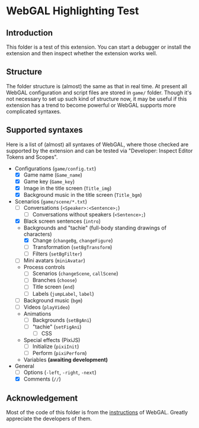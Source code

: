 # WebGAL Highlighting Test

## Introduction

This folder is a test of this extension. You can start a debugger or install the extension and then inspect whether the extension works well.

## Structure

The folder structure is (almost) the same as that in real time. At present all WebGAL configuration and script files are stored in `game/` folder. Though it's not necessary to set up such kind of structure now, it may be useful if this extension has a trend to become powerful or WebGAL supports more complicated syntaxes.

## Supported syntaxes

Here is a list of (almost) all syntaxes of WebGAL, where those checked are supported by the extension and can be tested via "Developer: Inspect Editor Tokens and Scopes".

- Configurations (`game/config.txt`)
  - [x] Game name (`Game_name`)
  - [x] Game key (`Game_key`)
  - [x] Image in the title screen (`Title_img`)
  - [x] Background music in the title screen (`Title_bgm`)
- Scenarios (`game/scene/*.txt`)
  - [ ] Conversations (`<Speaker>:<Sentence>;`)
    - [ ] Conversations without speakers (`<Sentence>;`)
  - [x] Black screen sentences (`intro`)
  - Backgrounds and "tachie" (full-body standing drawings of characters)
    - [x] Change (`changeBg`, `changeFigure`)
    - [ ] Transformation (`setBgTransform`)
    - [ ] Filters (`setBgFilter`)
  - [ ] Mini avatars (`miniAvatar`)
  - Process controls
    - [ ] Scenarios (`changeScene`, `callScene`)
    - [ ] Branches (`choose`)
    - [ ] Title screen (`end`)
    - [ ] Labels (`jumpLabel`, `label`)
  - [ ] Background music (`bgm`)
  - [ ] Videos (`playVideo`)
  - Animations
    - [ ] Backgrounds (`setBgAni`)
    - [ ] "tachie" (`setFigAni`)
      - [ ] CSS
  - Special effects (PixiJS)
    - [ ] Initialize (`pixiInit`)
    - [ ] Perform (`pixiPerform`)
  - Variables **(awaiting development)**
- General
  - [ ] Options (`-left`, `-right`, `-next`)
  - [x] Comments (`//`)

## Acknowledgement

Most of the code of this folder is from the [instructions](https://docs.msfasr.com/guide) of WebGAL. Greatly appreciate the developers of them.